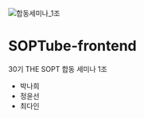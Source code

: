 ![합동세미나_1조](https://user-images.githubusercontent.com/81923229/168324073-f70c747d-1a2d-44c1-96dc-33c9ec6435af.png)

# SOPTube-frontend
30기 THE SOPT 합동 세미나 1조
- 박나희
- 정윤선
- 최다인
